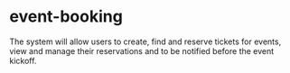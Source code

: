 # event-booking
The system will allow users to create, find and reserve tickets for events, view and manage their reservations and to be notified before the event kickoff.
